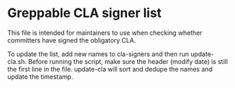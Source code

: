 # Greppable CLA signer list

This file is intended for maintainers to use when checking whether committers
have signed the obligatory CLA.

To update the list, add new names to cla-signers and then run update-cla.sh.
Before running the script, make sure the header (modify date) is still the first
line in the file. update-cla will sort and dedupe the names and update the
timestamp.
